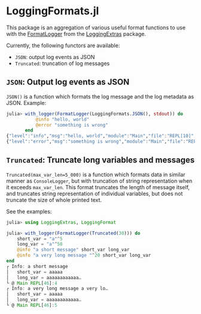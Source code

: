 # LoggingFormats.jl

This package is an aggregation of various useful format functions to use with the
[FormatLogger](https://github.com/JuliaLogging/LoggingExtras.jl#formatlogger-sink) from the
[LoggingExtras](https://github.com/JuliaLogging/LoggingExtras.jl) package.

Currently, the following functors are available:
- `JSON`: output log events as JSON
- `Truncated`: truncation of log messages

## `JSON`: Output log events as JSON

`JSON()` is a function which formats the log message and the log metadata as JSON.
Example:

```julia
julia> with_logger(FormatLogger(LoggingFormats.JSON(), stdout)) do
           @info "hello, world"
           @error "something is wrong"
       end
{"level":"info","msg":"hello, world","module":"Main","file":"REPL[10]","line":2,"group":"REPL[10]","id":"Main_6972c828","kwargs":{}}
{"level":"error","msg":"something is wrong","module":"Main","file":"REPL[10]","line":3,"group":"REPL[10]","id":"Main_2289c7f9","kwargs":{}}
```

## `Truncated`: Truncate long variables and messages

`Truncated(max_var_len=5_000)` is a function which formats data in similar manner as `ConsoleLogger`, 
but with truncation of string representation when it exceeds `max_var_len`.
This format truncates the length of message itself, and truncates string representation of 
individual variables, but does not truncate the size of whole printed text.

See the examples:

```julia
julia> using LoggingExtras, LoggingFormat

julia> with_logger(FormatLogger(Truncated(30))) do
    short_var = "a"^5
    long_var = "a"^50
    @info "a short message" short_var long_var
    @info "a very long message "^20 short_var long_var
end
┌ Info: a short message
│   short_var = aaaaa
│   long_var = aaaaaaaaaaaa…
└ @ Main REPL[46]:4
┌ Info: a very long message a very lo…
│   short_var = aaaaa
│   long_var = aaaaaaaaaaaa…
└ @ Main REPL[46]:5
```
